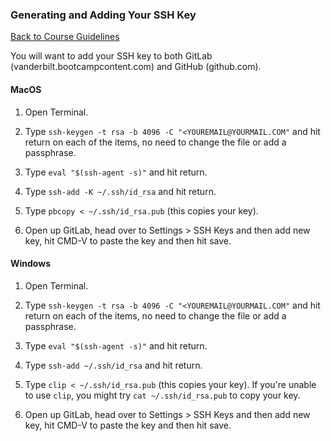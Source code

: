 ### Generating and Adding Your SSH Key

[Back to Course Guidelines](/../../)

You will want to add your SSH key to both GitLab (vanderbilt.bootcampcontent.com) and GitHub (github.com).

#### MacOS

1. Open Terminal.

2. Type `ssh-keygen -t rsa -b 4096 -C "<YOUREMAIL@YOURMAIL.COM"` and hit return on each of the items, no need to change the file or add a passphrase.

3. Type `eval "$(ssh-agent -s)"` and hit return.

4. Type `ssh-add -K ~/.ssh/id_rsa` and hit return.

5. Type `pbcopy < ~/.ssh/id_rsa.pub` (this copies your key).

6. Open up GitLab, head over to Settings > SSH Keys and then add new key, hit CMD-V to paste the key and then hit save.

#### Windows

1. Open Terminal.

2. Type `ssh-keygen -t rsa -b 4096 -C "<YOUREMAIL@YOURMAIL.COM"` and hit return on each of the items, no need to change the file or add a passphrase.

3. Type `eval "$(ssh-agent -s)"` and hit return.

4. Type `ssh-add ~/.ssh/id_rsa` and hit return.

5. Type `clip < ~/.ssh/id_rsa.pub` (this copies your key). If you're unable to use `clip`, you might try `cat ~/.ssh/id_rsa.pub` to copy your key.

6. Open up GitLab, head over to Settings > SSH Keys and then add new key, hit CMD-V to paste the key and then hit save.

